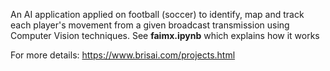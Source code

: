 An AI application applied on football (soccer) to identify, map and track each player's movement from a given broadcast transmission using Computer Vision techniques.
See **faimx.ipynb** which explains how it works

For more details: https://www.brisai.com/projects.html
